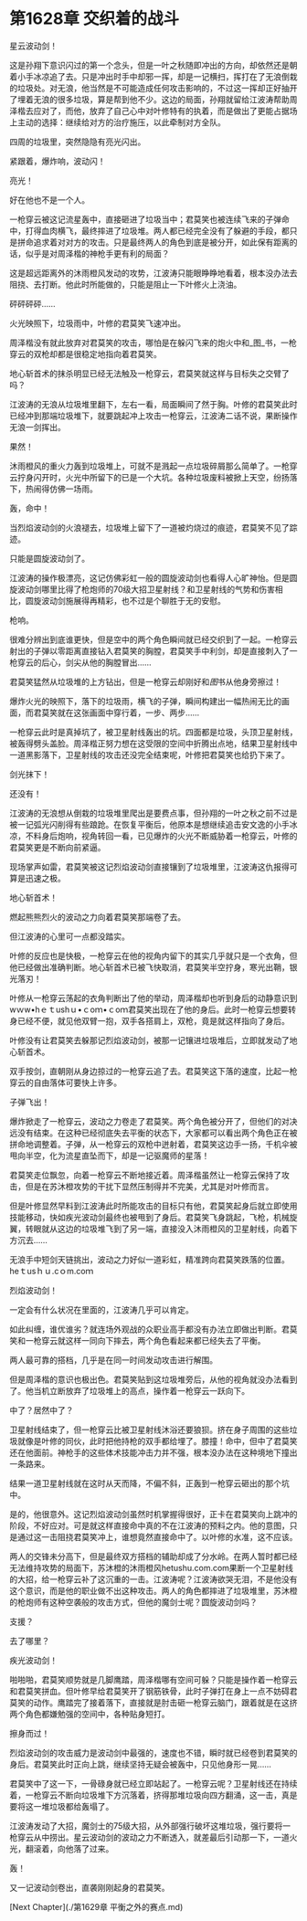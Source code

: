 # 第1628章 交织着的战斗

星云波动剑！

这是孙翔下意识闪过的第一个念头，但是一叶之秋随即冲出的方向，却依然还是朝着小手冰凉追了去。只是冲出时手中却邪一挥，却是一记横扫，挥打在了无浪倒栽的垃圾处。对无浪，他当然是不可能造成任何攻击影响的，不过这一挥却正好抽开了埋着无浪的很多垃圾，算是帮到他不少。这边的局面，孙翔就留给江波涛帮助周泽楷去应对了，而他，放弃了自己心中对叶修特有的执着，而是做出了更能占据场上主动的选择：继续给对方的治疗施压，以此牵制对方全队。

四周的垃圾里，突然隐隐有亮光闪出。

紧跟着，爆炸响，波动闪！

亮光！

好在他也不是一个人。

一枪穿云被这记流星轰中，直接砸进了垃圾当中；君莫笑也被连续飞来的子弹命中，打得血肉横飞，最终摔进了垃圾堆。两人都已经完全没有了躲避的手段，都只是拼命追求着对对方的攻击。只是最终两人的角色到底是被分开，如此保有距离的话，似乎是对周泽楷的神枪手更有利的局面？

这是超远距离外的沐雨橙风发动的攻势，江波涛只能眼睁睁地看着，根本没办法去阻挠、去打断。他此时所能做的，只能是阻止一下叶修火上浇油。

砰砰砰砰……

火光映照下，垃圾雨中，叶修的君莫笑飞速冲出。

周泽楷没有就此放弃对君莫笑的攻击，哪怕是在躲闪飞来的炮火中和_图_书，一枪穿云的双枪却都是很稳定地指向着君莫笑。

地心斩首术的抹杀明显已经无法触及一枪穿云，君莫笑就这样与目标失之交臂了吗？

江波涛的无浪从垃圾堆里翻下，左右一看，局面瞬间了然于胸。叶修的君莫笑此时已经冲到那端垃圾堆下，就要跳起冲上攻击一枪穿云，江波涛二话不说，果断操作无浪一剑挥出。

果然！

沐雨橙风的重火力轰到垃圾堆上，可就不是溅起一点垃圾碎屑那么简单了。一枪穿云拧身闪开时，火光中所留下的已是一个大坑。各种垃圾废料被掀上天空，纷扬落下，热闹得仿佛一场雨。

轰，命中！

当烈焰波动剑的火浪褪去，垃圾堆上留下了一道被灼烧过的痕迹，君莫笑不见了踪迹。

只能是圆旋波动剑了。

江波涛的操作极漂亮，这记仿佛彩虹一般的圆旋波动剑也看得人心旷神怡。但是圆旋波动剑哪里比得了枪炮师的70级大招卫星射线？和卫星射线的气势和伤害相比，圆旋波动剑施展得再精彩，也不过是个聊胜于无的安慰。

枪响。

很难分辨出到底谁更快，但是空中的两个角色瞬间就已经交织到了一起。一枪穿云射出的子弹以零距离直接钻入君莫笑的胸膛，君莫笑手中利剑，却是直接刺入了一枪穿云的后心，剑尖从他的胸膛冒出……

君莫笑猛然从垃圾堆的上方钻出，但是一枪穿云却刚好和*图*书从他身旁擦过！

爆炸火光的映照下，落下的垃圾雨，横飞的子弹，瞬间构建出一幅热闹无比的画面，而君莫笑就在这张画面中穿行着，一步、两步……

一枪穿云此时是真掉坑了，被卫星射线轰出的坑。四面都是垃圾，头顶卫星射线，被轰得劈头盖脸。周泽楷正努力想在这受限的空间中折腾出点地，结果卫星射线中一道黑影落下，卫星射线的攻击还没完全结束呢，叶修把君莫笑也给扔下来了。

剑光抹下！

还没有！

江波涛的无浪想从倒栽的垃圾堆里爬出是要费点事，但孙翔的一叶之秋之前不过是被一记弧光闪削得有些踉跄。在恢复平衡后，他原本是想继续追击安文逸的小手冰凉，不料身后炮响，视角转回一看，已见爆炸的火光不断威胁着一枪穿云，叶修的君莫笑更是不断向前紧逼。

现场掌声如雷，君莫笑被这记烈焰波动剑直接镶到了垃圾堆里，江波涛这仇报得可算是迅速之极。

地心斩首术！

燃起熊熊烈火的波动之力向着君莫笑那端卷了去。

但江波涛的心里可一点都没踏实。

叶修的反应也是快极，一枪穿云在他的视角内留下的其实几乎就只是一个衣角，但他已经做出准确判断。地心斩首术已被飞快取消，君莫笑半空拧身，寒光出鞘，银光落刃！

叶修从一枪穿云荡起的衣角判断出了他的举动，周泽楷却也听到身后的动静意识到wｗw•hｅｔushｕ•ｃoｍ•ｃoｍ君莫笑出现在了他的身后。此时一枪穿云想要转身已经不便，就见他双臂一抱，双手各搭肩上，双枪，竟是就这样指向了身后。

叶修没有让君莫笑去躲那记烈焰波动剑，被那一记镶进垃圾堆后，立即就发动了地心斩首术。

双手按剑，直朝刚从身边掠过的一枪穿云追了去。君莫笑这下落的速度，比起一枪穿云的自由落体可要快上许多。

子弹飞出！

爆炸掀走了一枪穿云，波动之力卷走了君莫笑。两个角色被分开了，但他们的对决远没有结束。在这种已经彻底失去平衡的状态下，大家都可以看出两个角色正在被拼命地调整着。子弹，从一枪穿云的双枪中迸射着，君莫笑这边手一扬，千机伞被甩向半空，化为流星直坠而下，却是一记驱魔师的星落！

君莫笑走位飘忽，向着一枪穿云不断地接近着。周泽楷虽然让一枪穿云保持了攻击，但是在苏沐橙攻势的干扰下显然压制得并不完美，尤其是对叶修而言。

但是叶修显然早料到江波涛此时所能攻击的目标只有他，君莫笑起身后就立即使用技能移动，快如疾光波动剑最终也被甩到了身后。君莫笑飞身跳起，飞枪，机械旋翼，转眼就从这边的垃圾堆飞到了另一端，直接没入沐雨橙风的卫星射线，向着下方沉去……

无浪手中短剑天链挑出，波动之力好似一道彩虹，精准跨向君莫笑跌落的位置。heｔusｈｕ.cｏm.coｍ

烈焰波动剑！

一定会有什么状况在里面的，江波涛几乎可以肯定。

如此纠缠，谁优谁劣？就连场外观战的众职业高手都没有办法立即做出判断。君莫笑和一枪穿云就这样一同向下摔去，两个角色看起来都已经失去了平衡。

两人最可靠的搭档，几乎是在同一时间发动攻击进行解围。

但是周泽楷的意识也极出色。君莫笑贴到这垃圾堆旁后，从他的视角就没办法看到了。他当机立断放弃了垃圾堆上的高点，操作着一枪穿云一跃向下。

中了？居然中了？

卫星射线结束了，但一枪穿云比被卫星射线沐浴还要狼狈。挤在身子周围的这些垃圾就像是叶修的同伙，此时把他持枪的双手都给埋了。膝撞！命中，但中了君莫笑还在他面前。神枪手的这些体术技能冲击力并不强，根本没办法在这种境地下撞出一条路来。

结果一道卫星射线就在这时从天而降，不偏不斜，正轰到一枪穿云砸出的那个坑中。

是的，他很意外。这记烈焰波动剑虽然时机掌握得很好，正卡在君莫笑向上跳冲的阶段，不好应对。可是就这样直接命中真的不在江波涛的预料之内。他的意图，只是通过这一击阻挠君莫笑冲上，谁想竟然直接命中了。以叶修的水准，这不应该。

两人的交锋未分高下，但是最终双方搭档的辅助却成了分水岭。在两人暂时都已经无法维持攻势的局面下，苏沐橙的沐雨橙风hetushu.com.com果断一个卫星射线的大招，给一枪穿云补了这沉重的一击。江波涛呢？江波涛欲哭无泪，不是他没有这个意识，而是他的职业做不出这种攻击。两人的角色都摔进了垃圾堆里，苏沐橙的枪炮师有这种空袭般的攻击方式，但他的魔剑士呢？圆旋波动剑吗？

支援？

去了哪里？

疾光波动剑！

啪啪啪，君莫笑顺势就是几脚鹰踏，周泽楷哪有空间可躲？只能是操作着一枪穿云和君莫笑拼血。但叶修早给君莫笑开了钢筋铁骨，此时子弹打在身上一点不妨碍君莫笑的动作。鹰踏完了接着落下，直接就是肘击砸一枪穿云脑门，跟着就是在这挤两个角色都嫌勉强的空间中，各种贴身短打。

擦身而过！

烈焰波动剑的攻击威力是波动剑中最强的，速度也不错，瞬时就已经卷到君莫笑的身后。君莫笑此时正向上跳，继续坚持无疑会被轰中，只见他身形一晃……

君莫笑中了这一下，一骨碌身就已经立即站起了。一枪穿云呢？卫星射线还在持续着，一枪穿云不断向垃圾堆下方沉落着，挤得那堆垃圾向四方翻涌，这一击，真是要将这一堆垃圾都给轰塌了。

江波涛发动了大招，魔剑士的75级大招，从外部强行破坏这堆垃圾，强行要将一枪穿云从中捞出。星云波动剑的波动之力不断透入，就差最后引动那一下，一道火光，翻滚着，向他落了过来。

轰！

又一记波动剑卷出，直袭刚刚起身的君莫笑。



[Next Chapter](./第1629章 平衡之外的赛点.md)